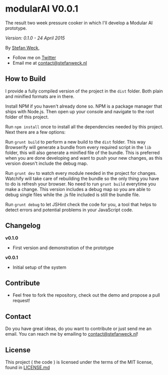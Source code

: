 # modularAI V0.0.1
The result two week pressure cooker in which I'll develop a Modular AI prototype.

_Version: 0.1.0 - 24 April 2015_

By [Stefan Weck](http://www.stefanweck.nl),

- Follow me on [Twitter](https://twitter.com/stefanweck)
- Email me at contact@stefanweck.nl

## How to Build

I provide a fully compiled version of the project in the `dist` folder. Both plain and minified formats are in there.

Install NPM if you haven't already done so. NPM is a package manager that ships with Node.js. Then open up your console and navigate to the root folder of this project.

Run `npm install` once to install all the dependencies needed by this project. Next there are a few options:

Run `grunt build` to perform a new build to the `dist` folder. This way Browserify will generate a bundle from every required script in the `lib` folder, this will also generate a minified file of the bundle. This is preferred when you are done developing and want to push your new changes, as this version doesn't include the debug map.

Run `grunt dev` to watch every module needed in the project for changes. Watchify will take care of rebuilding the bundle so the only thing you have to do is refresh your browser. No need to run `grunt build` everytime you make a change. This version includes a debug map so you are able to debug single files while the .js file included is still the bundle file.

Run `grunt debug` to let JSHint check the code for you, a tool that helps to detect errors and potential problems in your JavaScript code.

## Changelog

**v0.1.0**

- First version and demonstration of the prototype

**v0.0.1**

- Initial setup of the system

## Contribute

- Feel free to fork the repository, check out the demo and propose a pull request!

## Contact

Do you have great ideas, do you want to contribute or just send 
me an email. You can reach me by emailing to contact@stefanweck.nl!

## License
This project ( the code ) is licensed under the terms of the MIT license,
found in [LICENSE.md](LICENSE.md)
